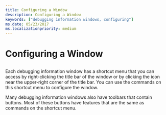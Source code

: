 ```yaml
---
title: Configuring a Window
description: Configuring a Window
keywords: ["debugging information windows, configuring"]
ms.date: 05/23/2017
ms.localizationpriority: medium
---
```


# Configuring a Window


## <span id="ddk_configuring_a_window_dbg"></span><span id="DDK_CONFIGURING_A_WINDOW_DBG"></span>


Each debugging information window has a shortcut menu that you can access by right-clicking the title bar of the window or by clicking the icon near the upper-right corner of the title bar. You can use the commands on this shortcut menu to configure the window.

Many debugging information windows also have toolbars that contain buttons. Most of these buttons have features that are the same as commands on the shortcut menu.

 

 





